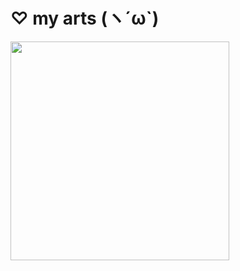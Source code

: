 # ♡ my arts (ヽ´ω`)

<p align="left">
  <img src="https://github.com/user-attachments/assets/790b9a73-7d01-4267-ad6d-f32568d81df8"width="350"length="350"/>
